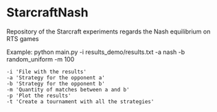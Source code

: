 # StarcraftNash
Repository of the Starcraft experiments regards the Nash equilibrium on RTS games

Example:
    python main.py -i results_demo/results.txt -a nash -b random_uniform -m 100

    -i 'File with the results'
    -a 'Strategy for the opponent a'
    -b 'Strategy for the opponent b'
    -m 'Quantity of matches between a and b'
    -p 'Plot the results'
    -t 'Create a tournament with all the strategies'